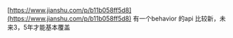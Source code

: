 [https://www.jianshu.com/p/b11b058ff5d8](https://www.jianshu.com/p/b11b058ff5d8) 
有一个behavior 的api 比较新，未来3，5年才能基本覆盖
